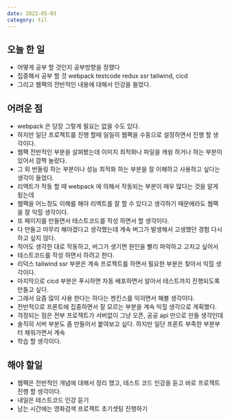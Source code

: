 ```yaml
---
date: 2022-05-03
category: til
---
```


## 오늘 한 일

- 어떻게 공부 할 것인지 공부방향을 정했다
- 집중해서 공부 할 것 webpack testcode redux ssr tailwind, cicd
- 그리고 웹팩의 전반적인 내용에 대해서 인강을 들었다.

## 어려운 점

- webpack 은 당장 그렇게 필요는 없을 수도 있다.
- 하지만 일단 프로젝트를 진행 할때 일일히 웹팩을 수동으로 설정하면서 진행 할 생각이다.
- 웹팩 전반적인 부분을 살펴봤는데 이미지 최적화나 파일을 캐슁 하거나 하는 부분이 있어서 깜짝 놀랐다.
- 그 외 번들링 하는 부분이나 성능 최적화 하는 부분을 잘 이해하고 사용하고 싶다는 생각이 들었다.
- 리엑트가 작동 할 때 webpack 에 의해서 작동되는 부분이 매우 많다는 것을 알게 됬는데
- 웹팩을 어느정도 이해를 해야 리엑트를 잘 할 수 있다고 생각하기 때문에라도 웹팩을 잘 익힐 생각이다.
- 또 페이지를 만들면서 테스트코드를 작성 하면서 할 생각이다.
- 다 만들고 마무리 해야겠다고 생각했는데 계속 버그가 발생해서 고생했던 경험 다시 하고 싶지 않다.
- 적어도 생각한 대로 작동하고, 버그가 생기면 원인을 빨리 파악하고 고치고 싶어서
- 테스트코드를 작성 하면서 하려고 한다.
- 리덕스 tailwind ssr 부분은 계속 프로젝트를 하면서 필요한 부분은 찾아서 익힐 생각이다.
- 마지막으로 cicd 부분은 푸시하면 자동 배포하면서 알아서 테스트까지 진행되도록 만들고 싶다.
- 그래서 요즘 많이 사용 한다는 하다는 젠킨스를 익히면서 해볼 생각이다.
- 전반적으로 프론트에 집중하면서 잘 모르는 부분을 계속 익힐 생각으로 계획했다.
- 걱정되는 점은 전부 프로젝트가 서버없이 그냥 오픈, 공공 api 만으로 만들 생각인데
- 솔직히 서버 부분도 좀 만들어서 붙여보고 싶다. 하지만 일단 프론트 부족한 부분부터 채워가면서 계속
- 학습 할 생각이다.

## 해야 할일

- 웹팩은 전반적인 개념에 대해서 정리 했고, 테스트 코드 인강을 듣고 바로 프로젝트 진행 할 생각이다.
- 내일은 테스트코드 인강 듣기
- 남는 시간에는 영화검색 프로젝트 초기셋팅 진행하기
